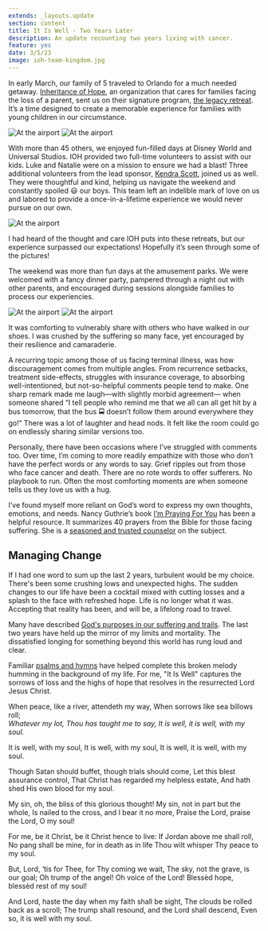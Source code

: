 ```yaml
---
extends: _layouts.update
section: content
title: It Is Well - Two Years Later
description: An update recounting two years living with cancer.
feature: yes
date: 3/5/23
image: ioh-team-kingdom.jpg
---
```

In early March, our family of 5 traveled to Orlando for a much needed getaway. <a class="text-yellow-500" href="https://inheritanceofhope.org/">Inheritance of Hope</a>, an organization that cares for families facing the loss of a parent, sent us on their signature program, <a class="text-yellow-500" href="https://inheritanceofhope.org/retreats">the legacy retreat</a>. It’s a time designed to create a memorable experience for families with young children in our circumstance.

<img alt="At the airport" src="/assets/images/ioh-alberts-2.jpg" />
<img alt="At the airport" src="/assets/images/ioh-firworks-mick.jpg" />

With more than 45 others, we enjoyed fun-filled days at Disney World and Universal Studios. IOH provided two full-time volunteers to assist with our kids. Luke and Natalie were on a mission to ensure we had a blast! Three additional volunteers from the lead sponsor, <a class="text-yellow-500" href="https://www.kendrascott.com/philanthropy.html">Kendra Scott</a>, joined us as well. They were thoughtful and kind, helping us navigate the weekend and constantly spoiled 😃 our boys. This team left an indelible mark of love on us and labored to provide a once-in-a-lifetime experience we would never pursue on our own.

<img alt="At the airport" src="/assets/images/ioh-crowd.jpg" />

I had heard of the thought and care IOH puts into these retreats, but our experience surpassed our expectations! Hopefully it’s seen through some of the pictures!

The weekend was more than fun days at the amusement parks. We were welcomed with a fancy dinner party, pampered through a night out with other parents, and encouraged during sessions alongside families to process our experiencies.

<img alt="At the airport" src="/assets/images/ioh-party.jpg" />

<img alt="At the airport" src="/assets/images/ioh-strolling.jpg" />

It was comforting to vulnerably share with others who have walked in our shoes. I was crushed by the suffering so many face, yet encouraged by their resilience and camaraderie.

A recurring topic among those of us facing terminal illness, was how discouragement comes from multiple angles. From recurrence setbacks, treatment side-effects, struggles with insurance coverage, to absorbing well-intentioned, but not-so-helpful comments people tend to make. One sharp remark made me laugh—with slightly morbid agreement— when someone shared “I tell people who remind me that we all can all get hit by a bus tomorrow, that the bus 🚍 doesn’t follow them around everywhere they go!” There was a lot of laughter and head nods. It felt like the room could go on endlessly sharing similar versions too.

Personally, there have been occasions where I’ve struggled with comments too. Over time, I’m coming to more readily empathize with those who don’t have the perfect words or any words to say. Grief ripples out from those who face cancer and death. There are no rote words to offer sufferers. No playbook to run. Often the most comforting moments are when someone tells us they love us with a hug.

I’ve found myself more reliant on God’s word to express my own thoughts, emotions, and needs. Nancy Guthrie’s book <a class="text-yellow-500" href="https://www.nancyguthrie.com/im-praying-for-you">I’m Praying For You</a> has been a helpful resource. It summarizes 40 prayers from the Bible for those facing suffering. She is a <a class="text-yellow-500" href="https://www.desiringgod.org/interviews/discussion-with-nancy-guthrie">seasoned and trusted counselor</a> on the subject.

<h2>Managing Change</h2>

If I had one word to sum up the last 2 years, turbulent would be my choice. There's been some crushing lows and unexpected highs. The sudden changes to our life have been a cocktail mixed with cutting losses and a splash to the face with refreshed hope. Life is no longer what it was. Accepting that reality has been, and will be, a lifelong road to travel.

Many have described <a class="text-yellow-500" href="https://www.desiringgod.org/messages/the-purposes-of-god-in-the-pain-of-the-world">God's purposes in our suffering and trails</a>. The last two years have held up the mirror of my limits and mortality. The dissatisfied longing for something beyond this world has rung loud and clear.

Familiar <a class="text-yellow-500" href="https://www.crossway.org/books/songs-of-suffering-dl/">psalms and hymns</a> have helped complete this broken melody humming in the background of my life. For me, "It Is Well" captures the sorrows of loss and the highs of hope that resolves in the resurrected Lord Jesus Christ.

<x-blockquote class="font-mono" caption="Horatio G. Spafford, 1873">
When peace, like a river, attendeth my way,
When sorrows like sea billows roll;<br>
<i>Whatever my lot, Thou has taught me to say,
It is well, it is well, with my soul.</i>

It is well, with my soul,
It is well, with my soul,
It is well, it is well, with my soul.

Though Satan should buffet, though trials should come,
Let this blest assurance control,
That Christ has regarded my helpless estate,
And hath shed His own blood for my soul.

My sin, oh, the bliss of this glorious thought!
My sin, not in part but the whole,
Is nailed to the cross, and I bear it no more,
Praise the Lord, praise the Lord, O my soul!

For me, be it Christ, be it Christ hence to live:
If Jordan above me shall roll,
No pang shall be mine, for in death as in life
Thou wilt whisper Thy peace to my soul.

But, Lord, ‘tis for Thee, for Thy coming we wait,
The sky, not the grave, is our goal;
Oh trump of the angel! Oh voice of the Lord!
Blessèd hope, blessèd rest of my soul!

And Lord, haste the day when my faith shall be sight,
The clouds be rolled back as a scroll;
The trump shall resound, and the Lord shall descend,
Even so, it is well with my soul.
</x-blockquote>
